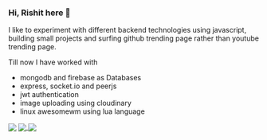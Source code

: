 ### Hi, Rishit here 👋

I like to experiment with different backend technologies using javascript, building small projects and surfing github trending page rather than youtube trending page.

Till now I have worked with
- mongodb and firebase as Databases
- express, socket.io and peerjs
- jwt authentication
- image uploading using cloudinary
- linux awesomewm using lua language

<img align="center" src="https://i.imgur.com/WtVOjr6.gif">


<a href="https://github.com/RishitPandey">
  <img align="center" src="https://github-readme-stats.vercel.app/api?username=RishitPandey&hide=prs,issues&theme=dark&include_all_commits=true" />
</a>
<a href="https://github.com/RishitPandey/awesome-config">
  <img align="center" src="https://github-readme-stats.vercel.app/api/pin/?username=RishitPandey&repo=awesome-config&&theme=dark" />
</a>
